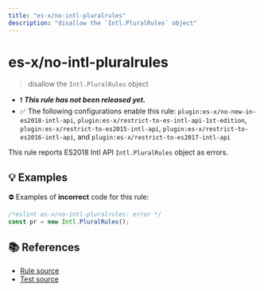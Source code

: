 ```yaml
---
title: "es-x/no-intl-pluralrules"
description: "disallow the `Intl.PluralRules` object"
---
```


# es-x/no-intl-pluralrules
> disallow the `Intl.PluralRules` object

- ❗ <badge text="This rule has not been released yet." vertical="middle" type="error"> ***This rule has not been released yet.*** </badge>
- ✅ The following configurations enable this rule: `plugin:es-x/no-new-in-es2018-intl-api`, `plugin:es-x/restrict-to-es-intl-api-1st-edition`, `plugin:es-x/restrict-to-es2015-intl-api`, `plugin:es-x/restrict-to-es2016-intl-api`, and `plugin:es-x/restrict-to-es2017-intl-api`

This rule reports ES2018 Intl API `Intl.PluralRules` object as errors.

## 💡 Examples

⛔ Examples of **incorrect** code for this rule:

<eslint-playground type="bad">

```js
/*eslint es-x/no-intl-pluralrules: error */
const pr = new Intl.PluralRules();
```

</eslint-playground>

## 📚 References

- [Rule source](https://github.com/eslint-community/eslint-plugin-es-x/blob/master/lib/rules/no-intl-pluralrules.js)
- [Test source](https://github.com/eslint-community/eslint-plugin-es-x/blob/master/tests/lib/rules/no-intl-pluralrules.js)
